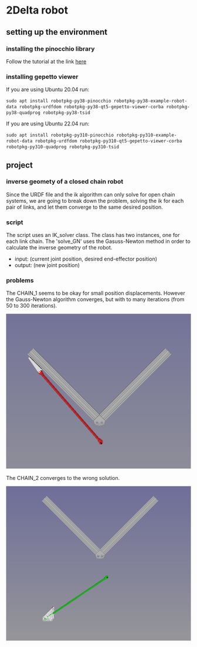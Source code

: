 # 2Delta robot

## setting up the environment
### installing the pinocchio library
Follow the tutorial at the link [here](https://stack-of-tasks.github.io/pinocchio/download.html)
### installing gepetto viewer
If you are using Ubuntu 20.04 run:
~~~
sudo apt install robotpkg-py38-pinocchio robotpkg-py38-example-robot-data robotpkg-urdfdom robotpkg-py38-qt5-gepetto-viewer-corba robotpkg-py38-quadprog robotpkg-py38-tsid
~~~

If you are using Ubuntu 22.04 run:
~~~
sudo apt install robotpkg-py310-pinocchio robotpkg-py310-example-robot-data robotpkg-urdfdom robotpkg-py310-qt5-gepetto-viewer-corba robotpkg-py310-quadprog robotpkg-py310-tsid
~~~

## project
### inverse geomety of a closed chain robot
Since the URDF file and the ik algorithm can only solve for open chain systems, we are going to break down the problem, solving the ik for each pair of links, and let them converge to the same desired position.

### script
The script uses an IK_solver class. The class has two instances, one for each link chain. The 'solve_GN' uses the Gasuss-Newton method in order to calculate the inverse geometry of the robot.
+ input:    (current joint position, desired end-effector position)
+ output:   (new joint position)


### problems
The CHAIN_1 seems to be okay for small position displacements. However the Gauss-Newton algorithm converges, but with to many iterations (from 50 to 300 iterations).

![plot](./script/img/CHAIN_1_view.png)

The CHAIN_2 converges to the wrong solution.

![plot](./script/img/CHAIN_2_problem.png)